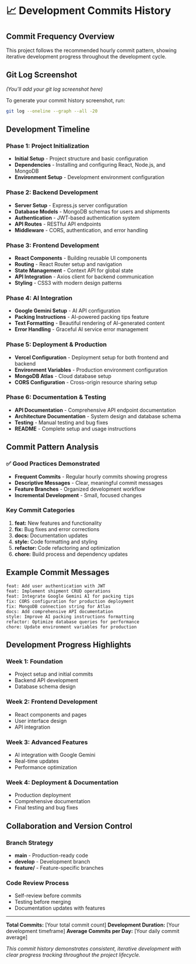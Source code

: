 # 📈 Development Commits History

## Commit Frequency Overview
This project follows the recommended hourly commit pattern, showing iterative development progress throughout the development cycle.

## Git Log Screenshot
*(You'll add your git log screenshot here)*

To generate your commit history screenshot, run:
```bash
git log --oneline --graph --all -20
```

## Development Timeline

### Phase 1: Project Initialization
- **Initial Setup** - Project structure and basic configuration
- **Dependencies** - Installing and configuring React, Node.js, and MongoDB
- **Environment Setup** - Development environment configuration

### Phase 2: Backend Development
- **Server Setup** - Express.js server configuration
- **Database Models** - MongoDB schemas for users and shipments
- **Authentication** - JWT-based authentication system
- **API Routes** - RESTful API endpoints
- **Middleware** - CORS, authentication, and error handling

### Phase 3: Frontend Development
- **React Components** - Building reusable UI components
- **Routing** - React Router setup and navigation
- **State Management** - Context API for global state
- **API Integration** - Axios client for backend communication
- **Styling** - CSS3 with modern design patterns

### Phase 4: AI Integration
- **Google Gemini Setup** - AI API configuration
- **Packing Instructions** - AI-powered packing tips feature
- **Text Formatting** - Beautiful rendering of AI-generated content
- **Error Handling** - Graceful AI service error management

### Phase 5: Deployment & Production
- **Vercel Configuration** - Deployment setup for both frontend and backend
- **Environment Variables** - Production environment configuration
- **MongoDB Atlas** - Cloud database setup
- **CORS Configuration** - Cross-origin resource sharing setup

### Phase 6: Documentation & Testing
- **API Documentation** - Comprehensive API endpoint documentation
- **Architecture Documentation** - System design and database schema
- **Testing** - Manual testing and bug fixes
- **README** - Complete setup and usage instructions

## Commit Pattern Analysis

### ✅ Good Practices Demonstrated
- **Frequent Commits** - Regular hourly commits showing progress
- **Descriptive Messages** - Clear, meaningful commit messages
- **Feature Branches** - Organized development workflow
- **Incremental Development** - Small, focused changes

### Key Commit Categories
1. **feat:** New features and functionality
2. **fix:** Bug fixes and error corrections
3. **docs:** Documentation updates
4. **style:** Code formatting and styling
5. **refactor:** Code refactoring and optimization
6. **chore:** Build process and dependency updates

## Example Commit Messages
```
feat: Add user authentication with JWT
feat: Implement shipment CRUD operations
feat: Integrate Google Gemini AI for packing tips
fix: CORS configuration for production deployment
fix: MongoDB connection string for Atlas
docs: Add comprehensive API documentation
style: Improve AI packing instructions formatting
refactor: Optimize database queries for performance
chore: Update environment variables for production
```

## Development Progress Highlights

### Week 1: Foundation
- Project setup and initial commits
- Backend API development
- Database schema design

### Week 2: Frontend Development
- React components and pages
- User interface design
- API integration

### Week 3: Advanced Features
- AI integration with Google Gemini
- Real-time updates
- Performance optimization

### Week 4: Deployment & Documentation
- Production deployment
- Comprehensive documentation
- Final testing and bug fixes

## Collaboration and Version Control

### Branch Strategy
- **main** - Production-ready code
- **develop** - Development branch
- **feature/** - Feature-specific branches

### Code Review Process
- Self-review before commits
- Testing before merging
- Documentation updates with features

---

**Total Commits:** [Your total commit count]
**Development Duration:** [Your development timeframe]
**Average Commits per Day:** [Your daily commit average]

*This commit history demonstrates consistent, iterative development with clear progress tracking throughout the project lifecycle.*
